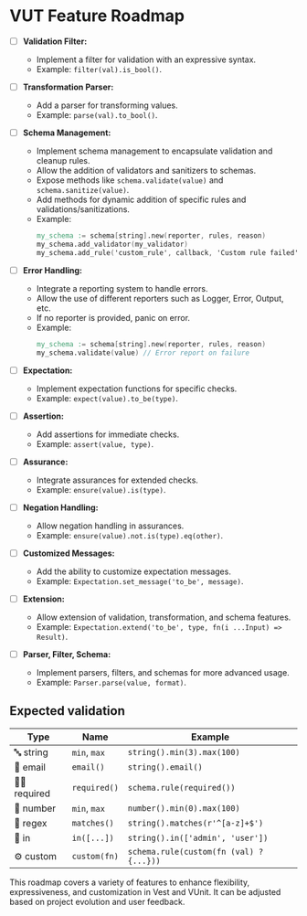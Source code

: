 # VUT Feature Roadmap

- [ ] **Validation Filter:**
  - Implement a filter for validation with an expressive syntax.
  - Example: `filter(val).is_bool()`.

- [ ] **Transformation Parser:**
  - Add a parser for transforming values.
  - Example: `parse(val).to_bool()`.

- [ ] **Schema Management:**
  - Implement schema management to encapsulate validation and cleanup rules.
  - Allow the addition of validators and sanitizers to schemas.
  - Expose methods like `schema.validate(value)` and `schema.sanitize(value)`.
  - Add methods for dynamic addition of specific rules and validations/sanitizations.
  - Example:
    ```v
    my_schema := schema[string].new(reporter, rules, reason)
    my_schema.add_validator(my_validator)
    my_schema.add_rule('custom_rule', callback, 'Custom rule failed')
    ```

- [ ] **Error Handling:**
  - Integrate a reporting system to handle errors.
  - Allow the use of different reporters such as Logger, Error, Output, etc.
  - If no reporter is provided, panic on error.
  - Example:
    ```v
    my_schema := schema[string].new(reporter, rules, reason)
    my_schema.validate(value) // Error report on failure
    ```

- [ ] **Expectation:**
  - Implement expectation functions for specific checks.
  - Example: `expect(value).to_be(type)`.

- [ ] **Assertion:**
  - Add assertions for immediate checks.
  - Example: `assert(value, type)`.

- [ ] **Assurance:**
  - Integrate assurances for extended checks.
  - Example: `ensure(value).is(type)`.

- [ ] **Negation Handling:**
  - Allow negation handling in assurances.
  - Example: `ensure(value).not.is(type).eq(other)`.

- [ ] **Customized Messages:**
  - Add the ability to customize expectation messages.
  - Example: `Expectation.set_message('to_be', message)`.

- [ ] **Extension:**
  - Allow extension of validation, transformation, and schema features.
  - Example: `Expectation.extend('to_be', type, fn(i ...Input) => Result)`.

- [ ] **Parser, Filter, Schema:**
  - Implement parsers, filters, and schemas for more advanced usage.
  - Example: `Parser.parse(value, format)`.

## Expected validation

| Type           | Name          | Example                                 |
| -------------- | ------------ | --------------------------------------- |
| 🔤 string      | `min`, `max` | `string().min(3).max(100)`              |
| 📧 email       | `email()`    | `string().email()`                      |
| 🧍‍♂️ required | `required()` | `schema.rule(required())`               |
| 🔢 number      | `min`, `max` | `number().min(0).max(100)`              |
| 🧩 regex       | `matches()`  | `string().matches(r'^[a-z]+$')`         |
| 👥 in          | `in([...])`  | `string().in(['admin', 'user'])`        |
| ⚙ custom       | `custom(fn)` | `schema.rule(custom(fn (val) ? {...}))` |

This roadmap covers a variety of features to enhance flexibility, expressiveness, and customization in Vest and VUnit. It can be adjusted based on project evolution and user feedback.
